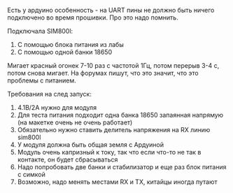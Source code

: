 Есть у ардуино особенность - на UART пины не должно быть ничего подключено во время прошивки. Про это надо помнить.

Подключала SIM800l:

1. С помощью блока питания из лабы
2. С помощью одной банки 18650

Мигает красный огонек 7-10 раз с частотой 1Гц, потом перерыв 3-4 с, потом снова мигает. На форумах пишут, что это значит, что это проблемы с питанием.

Требования на след запуск: 

1. 4.1В/2А нужно для модуля
2. Для теста питания подходит одна банка 18650 запаянная напрямую (на макетке очень не очень работает)
3. Обязательно нужно ставить делитель напряжения на RX линию sim800l
4. У модуля должна быть общая земля с Ардуиной
5. Модуль очень капризный к току, так что если что-то не так в контакте, он будет сбрасываться
6. Надо попробовать две банки и стабилизатор и еще раз блок питания с симкой
7. Возможно, надо менять местами RX и TX, китайцы иногда путают
